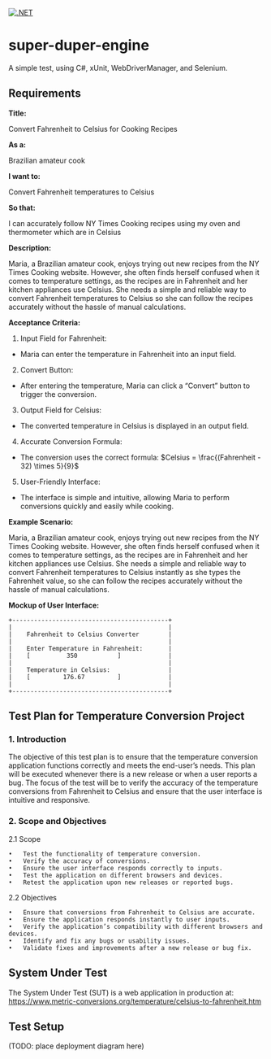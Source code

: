 [![.NET](https://github.com/metric-selenium/MetricConversionTests/actions/workflows/test.yml/badge.svg)](https://github.com/metric-selenium/MetricConversionTests/actions/workflows/test.yml)

# super-duper-engine
A simple test, using C#, xUnit, WebDriverManager, and Selenium.

## Requirements ##

**Title:**

Convert Fahrenheit to Celsius for Cooking Recipes

**As a:**

Brazilian amateur cook

**I want to:**

Convert Fahrenheit temperatures to Celsius

**So that:**

I can accurately follow NY Times Cooking recipes using my oven and thermometer which are in Celsius

**Description:**

Maria, a Brazilian amateur cook, enjoys trying out new recipes from the NY Times Cooking website. However, she often finds herself confused when it comes to temperature settings, as the recipes are in Fahrenheit and her kitchen appliances use Celsius. She needs a simple and reliable way to convert Fahrenheit temperatures to Celsius so she can follow the recipes accurately without the hassle of manual calculations.

**Acceptance Criteria:**

1.	Input Field for Fahrenheit:
-	Maria can enter the temperature in Fahrenheit into an input field.
2.	Convert Button:
-	After entering the temperature, Maria can click a “Convert” button to trigger the conversion.
3.	Output Field for Celsius:
-	The converted temperature in Celsius is displayed in an output field.
4.	Accurate Conversion Formula:
-	The conversion uses the correct formula: $Celsius = \frac{(Fahrenheit - 32) \times 5}{9}$
5.	User-Friendly Interface:
-	The interface is simple and intuitive, allowing Maria to perform conversions quickly and easily while cooking.

**Example Scenario:**

Maria, a Brazilian amateur cook, enjoys trying out new recipes from the NY Times Cooking website. However, she often finds herself confused when it comes to temperature settings, as the recipes are in Fahrenheit and her kitchen appliances use Celsius. She needs a simple and reliable way to convert Fahrenheit temperatures to Celsius instantly as she types the Fahrenheit value, so she can follow the recipes accurately without the hassle of manual calculations.

**Mockup of User Interface:**

```
+-------------------------------------------+
|                                           |
|    Fahrenheit to Celsius Converter        |
|                                           |
|    Enter Temperature in Fahrenheit:       |
|    [          350           ]             |
|                                           |
|    Temperature in Celsius:                |
|    [         176.67         ]             |
|                                           |
+-------------------------------------------+
```


## Test Plan for Temperature Conversion Project ##

### 1. Introduction ##

The objective of this test plan is to ensure that the temperature conversion application functions correctly and meets the end-user’s needs. This plan will be executed whenever there is a new release or when a user reports a bug. The focus of the test will be to verify the accuracy of the temperature conversions from Fahrenheit to Celsius and ensure that the user interface is intuitive and responsive.

### 2. Scope and Objectives ### 

2.1 Scope

	•	Test the functionality of temperature conversion.
	•	Verify the accuracy of conversions.
	•	Ensure the user interface responds correctly to inputs.
	•	Test the application on different browsers and devices.
	•	Retest the application upon new releases or reported bugs.

2.2 Objectives

	•	Ensure that conversions from Fahrenheit to Celsius are accurate.
	•	Ensure the application responds instantly to user inputs.
	•	Verify the application’s compatibility with different browsers and devices.
	•	Identify and fix any bugs or usability issues.
	•	Validate fixes and improvements after a new release or bug fix.

## System Under Test ##

The System Under Test (SUT) is a web application in production at:
https://www.metric-conversions.org/temperature/celsius-to-fahrenheit.htm


## Test Setup ##

(TODO: place deployment diagram here)